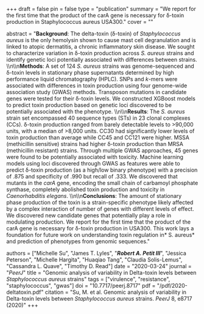 +++
draft = false
pin = false
type = "publication"
summary = "We report for the first time that the product of the carA gene is necessary for δ-toxin production in Staphylococcus aureus USA300."
cover = ""

abstract = "**Background**: The delta-toxin (δ-toxin) of *Staphylococcus aureus* is the only hemolysin shown to cause mast cell degranulation and is linked to atopic dermatitis, a chronic inflammatory skin disease. We sought to characterize variation in δ-toxin production across *S. aureus* strains and identify genetic loci potentially associated with differences between strains. \\\n\\\n**Methods**: A set of 124 *S. aureus* strains was genome-sequenced and δ-toxin levels in stationary phase supernatants determined by high performance liquid chromatography (HPLC). SNPs and *k*-mers were associated with differences in toxin production using four genome-wide association study (GWAS) methods. Transposon mutations in candidate genes were tested for their δ-toxin levels. We constructed XGBoost models to predict toxin production based on genetic loci discovered to be potentially associated with the phenotype. \\\n\\\n**Results**: The *S. aureus* strain set encompassed 40 sequence types (STs) in 23 clonal complexes (CCs). δ-toxin production ranged from barely detectable levels to >90,000 units, with a median of >8,000 units. CC30 had significantly lower levels of toxin production than average while CC45 and CC121 were higher. MSSA (methicillin sensitive) strains had higher δ-toxin production than MRSA (methicillin resistant) strains. Through multiple GWAS approaches, 45 genes were found to be potentially associated with toxicity. Machine learning models using loci discovered through GWAS as features were able to predict δ-toxin production (as a high/low binary phenotype) with a precision of .875 and specificity of .990 but recall of .333. We discovered that mutants in the *carA* gene, encoding the small chain of carbamoyl phosphate synthase, completely abolished toxin production and toxicity in *Caenorhabditis elegans*. \\\n\\\n**Conclusions**: The amount of stationary phase production of the toxin is a strain-specific phenotype likely affected by a complex interaction of number of genes with different levels of effect. We discovered new candidate genes that potentially play a role in modulating production. We report for the first time that the product of the carA gene is necessary for δ-toxin production in USA300. This work lays a foundation for future work on understanding toxin regulation in* S. aureus* and prediction of phenotypes from genomic sequences."

authors = ["Michelle Su", "James T. Lyles", "***Robert A. Petit III***", "Jessica Peterson", "Michelle Hargita", "Huaqiao Tang", "Claudia Solis-Lemus", "Cassandra L. Quave", "Timothy D. Read"]
date = "2020-03-24"
journal = "*PeerJ*"
title = "Genomic analysis of variability in Delta-toxin levels between *Staphylococcus aureus* strains"
tags =  ["virulence", "resistance", "staphylococcus", "gwas"]
doi = "10.7717/peerj.8717"
pdf = "/pdf/2020-deltatoxin.pdf"
citation = "Su, M. et al. Genomic analysis of variability in Delta-toxin levels between *Staphylococcus aureus* strains. *PeerJ* 8, e8717 (2020)"
+++
